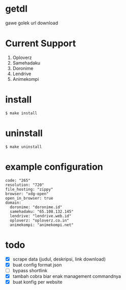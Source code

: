 # getdl

gawe golek url download

# Current Support

1. Oploverz
2. Samehadaku
3. Doronime
4. Lendrive
5. Animekompi

# install

```
$ make install
```

# uninstall

```
$ make uninstall
```

# example configuration

```
code: "265"
resolution: "720"
file_hosting: "zippy"
browser: "xdg-open"
open_in_browser: true
domain:
  doronime: "doronime.id"
  samehadaku: "65.108.132.145"
  lendrive: "lendrive.web.id"
  oploverz: "oploverz.co.in"
  animekompi: "animekompi.net"
```

# todo

- [x] scrape data (judul, deskripsi, link download)
- [x] buat config format json
- [ ] bypass shortlink
- [x] tambah cobra biar enak management commandnya
- [x] buat konfig per website
